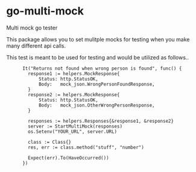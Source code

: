 # go-multi-mock
Multi mock go tester

This package allows you to set mulitple mocks for testing when you make many different api calls.

This test is meant to be used for testing and would be utilized as follows..

```		
      It("Returns not found when wrong person is found", func() {
		response1 := helpers.MockResponse{
			Status: http.StatusOK,
			Body:   mock_json.WrongPersonFoundResponse,
		}
		response2 := helpers.MockResponse{
			Status: http.StatusOK,
			Body:   mock_json.OtherWrongPersonResponse,
		}

		responses := helpers.Responses{&response1, &response2}
		server := StartMultiMock(responses)
		os.Setenv("YOUR_URL", server.URL)

		class := Class{}
		res, err := class.method("stuff", "number")

		Expect(err).To(HaveOccurred())
      })     
 ```

